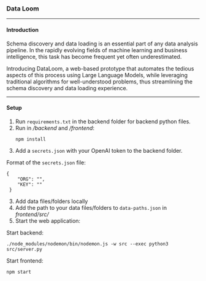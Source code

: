 ### Data Loom

---

#### Introduction

Schema discovery and data loading is an essential part of any data analysis pipeline. In the rapidly evolving fields of machine learning and business intelligence, this task has become frequent yet often underestimated.

Introducing DataLoom, a web-based prototype that automates the tedious aspects of this process using Large Language Models, while leveraging traditional algorithms for well-understood problems, thus streamlining the schema discovery and data loading experience.

---



#### Setup

1. Run `requirements.txt` in the backend folder for backend python files.
2. Run in */backend* and */frontend*:
   ```
   npm install
   ```
3. Add a  `secrets.json` with your OpenAI token to the backend folder.

Format of the `secrets.json` file:

```
{
    "ORG": "",
    "KEY": ""
 }
```

3. Add data files/folders locally
4. Add the path to your data files/folders to `data-paths.json` in *frontend/src/*
5. Start the web application:


Start backend:

```
./node_modules/nodemon/bin/nodemon.js -w src --exec python3 src/server.py
```

Start frontend:

```
npm start
```
